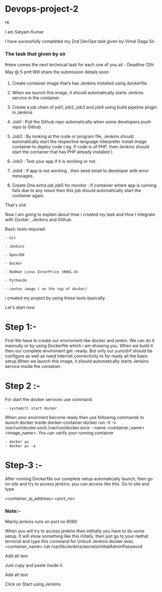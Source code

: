 # Devops-project-2

Hi

I am Satyam Kumar


I have sucessfully completed my 2nd DevOps task given by Vimal Daga Sir.



### The task that given by sir
❗️Here comes the next technical task for each one of you all - Deadline 12th May @ 5 pm❗️
Will share the submission details soon

1. Create container image that’s has Jenkins installed using dockerfile.

2. When we launch this image, it should automatically starts Jenkins service in the container.

3. Create a job chain of job1, job2, job3 and job4 using build pipeline plugin in Jenkins

4. Job1 : Pull the Github repo automatically when some developers push repo to Github.

5. Job2 : By looking at the code or program file, Jenkins should automatically start the respective language interpreter install image 
container to deploy code ( eg. If code is of PHP, then Jenkins should start the container that has PHP already installed ).

6. Job3 : Test your app if it is working or not.

7. Job4 : if app is not working , then send email to developer with error messages.

8. Create One extra job job5 for monitor : If container where app is running. fails due to any reson then this job should automatically start the container again.

That's shit

Now I am going to explain about How i created my task and How I integrate with Docker , Jenkins and Github.

Basic tools required: 

    - Git
   
    - Jenkins
  
    - OpenJDK 
   
    - Docker
   
    - RedHat Linux EnterPrice (RHEL-8)
  
    - Python36
   
    - centos image ( on the top of docker)

i created my project by using these tools basically.

Let's start now 

# Step 1:-

First We have to create our enviroment like docker and jenkin. We can do it mannully or by using Dockerfile which i am showing you. When we build it then our complete enviroment get -ready. But only our yum/dnf should be configure as well as need Internet connectivity to for ready all the basic setup.When we launch this image, it should automatically starts Jenkins service inside the container.


# Step 2 :-
For start the docker services use command

    - systemctl start docker

When your envirment become ready then use following commands to launch docker inside docker-container
docker run -it -v /var/run/docker.sock:/var/run/docker.sock --name <container_name> <image_name>:<tag>
You can varify your running container
 
    - docker ps
    - docker ps -a


# Step-3 :-

After running Dockerfile our complete setup automatically launch, then go on site and try to access jenkins. you can access like this. Go to site and type

<container_ip_address>:<port_no>

### Note:-
Mainly jenkins runs on port no 8080


When you will try to access jenkins then intitially you have to do some setup. It will show something like this initally. then just go to your redhat terminal and type this command for Unlock Jenkins
docker exec <container_name> cat /var/lib/Jenkins/secrets/initialAdminPassword







Add alt text

Just copy and paste inside it.







Add alt text


Click on Start using Jenkins

